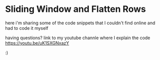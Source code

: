 # Sliding Window and Flatten Rows
here i'm sharing some of the code snippets that I couldn't find online and had to code it myself

having questions? link to my youtube channle where I explain the code 
https://youtu.be/uK1SXGNxazY

:)
